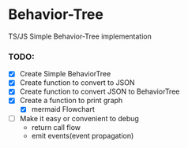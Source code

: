 # Behavior-Tree
TS/JS Simple Behavior-Tree implementation

### TODO:

- [x] Create Simple BehaviorTree
- [x] Create function to convert to JSON
- [x] Create function to convert JSON to BehaviorTree
- [X] Create a function to print graph
    - [x] mermaid Flowchart
- [ ] Make it easy or convenient to debug
    - return call flow
    - emit events(event propagation)